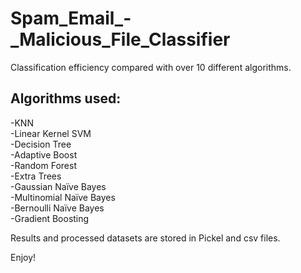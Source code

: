 # Spam_Email_-_Malicious_File_Classifier
Classification efficiency compared with over 10 different algorithms.

## Algorithms used:  
-KNN  
-Linear Kernel SVM  
-Decision Tree  
-Adaptive Boost  
-Random Forest  
-Extra Trees  
-Gaussian Naïve Bayes  
-Multinomial Naïve Bayes  
-Bernoulli Naïve Bayes  
-Gradient Boosting  

Results and processed datasets are stored in Pickel and csv files. 

Enjoy!
